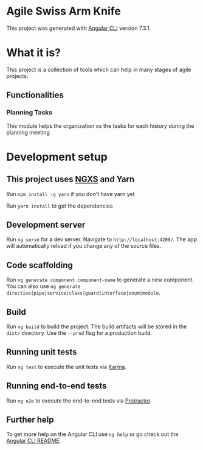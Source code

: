 # Agile Swiss Arm Knife

This project was generated with [Angular CLI](https://github.com/angular/angular-cli) version 7.3.1.

# What it is?

This project is a collection of tools which can help in many stages of agile projects.

## Functionalities

### **Planning Tasks**
This module helps the organization os the tasks for each history during the planning meeting


# Development setup

## This project uses [NGXS](https://ngxs.gitbook.io/ngxs/) and Yarn

Run `npm install -g yarn` if you don't have yarn yet

Run `yarn install` to get the dependencies

## Development server

Run `ng serve` for a dev server. Navigate to `http://localhost:4200/`. The app will automatically reload if you change any of the source files.

## Code scaffolding

Run `ng generate component component-name` to generate a new component. You can also use `ng generate directive|pipe|service|class|guard|interface|enum|module`.

## Build

Run `ng build` to build the project. The build artifacts will be stored in the `dist/` directory. Use the `--prod` flag for a production build.

## Running unit tests

Run `ng test` to execute the unit tests via [Karma](https://karma-runner.github.io).

## Running end-to-end tests

Run `ng e2e` to execute the end-to-end tests via [Protractor](http://www.protractortest.org/).

## Further help

To get more help on the Angular CLI use `ng help` or go check out the [Angular CLI README](https://github.com/angular/angular-cli/blob/master/README.md).
